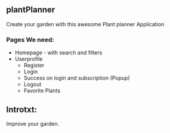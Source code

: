 ## plantPlanner
Create your garden with this awesome Plant planner Application

### Pages We need:
* Homepage - with search and filters
* Userprofile
  * Register
  * Login
  * Success on login and subscription (Popup)
  * Logout
  * Favorite Plants


## Introtxt:
Improve your garden.
